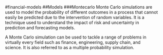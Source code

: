 #financial-models
##Models
###Montecarlo
Monte Carlo simulations are used to model the probability of different outcomes in a process that cannot easily be predicted due to the intervention of random variables. It is a technique used to understand the impact of risk and uncertainty in prediction and forecasting models.

A Monte Carlo simulation can be used to tackle a range of problems in virtually every field such as finance, engineering, supply chain, and science. It is also referred to as a multiple probability simulation.